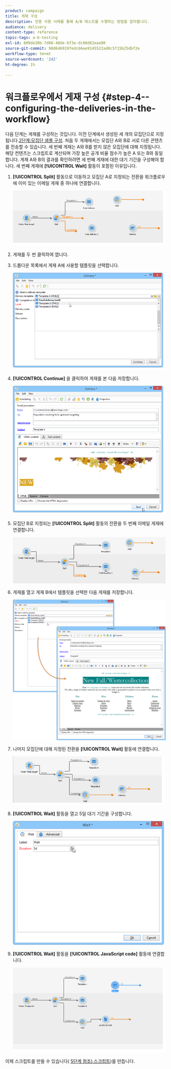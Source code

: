 ```yaml
---
product: campaign
title: 게재 구성
description: 전용 사용 사례를 통해 A/B 테스트를 수행하는 방법을 알아봅니다.
audience: delivery
content-type: reference
topic-tags: a-b-testing
exl-id: 809de30b-7d08-40de-bf3e-dc80d62eae80
source-git-commit: 98d646919fedc66ee9145522ad0c5f15b25dbf2e
workflow-type: tm+mt
source-wordcount: '242'
ht-degree: 1%

---
```


# 워크플로우에서 게재 구성 {#step-4--configuring-the-deliveries-in-the-workflow}

다음 단계는 게재를 구성하는 것입니다. 이전 단계에서 생성된 세 개의 모집단으로 지정됩니다.[2단계:모집단 샘플 구성](#step-2--configuring-population-samples). 처음 두 게재에서는 모집단 A와 B로 서로 다른 콘텐츠를 전송할 수 있습니다. 세 번째 게재는 A와 B를 받지 않은 모집단에 대해 지정됩니다. 해당 컨텐츠는 스크립트로 계산되며 가장 높은 공개 비율 점수가 높은 A 또는 B와 동일합니다. 게재 A와 B의 결과를 확인하려면 세 번째 게재에 대한 대기 기간을 구성해야 합니다. 세 번째 게재에 **[!UICONTROL Wait]** 활동이 포함된 이유입니다.

1. **[!UICONTROL Split]** 활동으로 이동하고 모집단 A로 지정되는 전환을 워크플로우에 이미 있는 이메일 게재 중 하나에 연결합니다.

   ![](assets/use_case_abtesting_createdeliveries_001.png)

1. 게재를 두 번 클릭하여 엽니다.
1. 드롭다운 목록에서 게재 A에 사용할 템플릿을 선택합니다.

   ![](assets/use_case_abtesting_createdeliveries_003.png)

1. **[!UICONTROL Continue]** 을 클릭하여 게재를 본 다음 저장합니다.

   ![](assets/use_case_abtesting_createdeliveries_002.png)

1. 모집단 B로 지정되는 **[!UICONTROL Split]** 활동의 전환을 두 번째 이메일 게재에 연결합니다.

   ![](assets/use_case_abtesting_createdeliveries_004.png)

1. 게재를 열고 게재 B에서 템플릿을 선택한 다음 게재를 저장합니다.

   ![](assets/use_case_abtesting_createdeliveries_005.png)

1. 나머지 모집단에 대해 지정된 전환을 **[!UICONTROL Wait]** 활동에 연결합니다.

   ![](assets/use_case_abtesting_createdeliveries_006.png)

1. **[!UICONTROL Wait]** 활동을 열고 5일 대기 기간을 구성합니다.

   ![](assets/use_case_abtesting_createdeliveries_007.png)

1. **[!UICONTROL Wait]** 활동을 **[!UICONTROL JavaScript code]** 활동에 연결합니다.

   ![](assets/use_case_abtesting_createdeliveries_008.png)

이제 스크립트를 만들 수 있습니다( [5단계 참조).스크립트](../../delivery/using/a-b-testing-uc-script.md))를 만듭니다.
